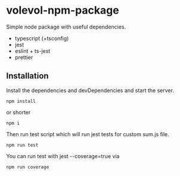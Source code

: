# volevol-npm-package

Simple node package with useful dependencies.

- typescript (+tsconfig)
- jest
- eslint + ts-jest
- prettier

## Installation

Install the dependencies and devDependencies and start the server.

```
npm install
```

or shorter

```
npm i
```

Then run test script which will run jest tests for custom sum.js file.

```
npm run test
```

You can run test with jest --coverage=true via

```
npm run coverage